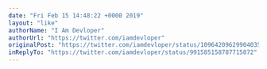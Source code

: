 ```yaml
---
date: "Fri Feb 15 14:48:22 +0000 2019"
layout: "like"
authorName: "I Am Devloper"
authorUrl: "https://twitter.com/iamdevloper"
originalPost: "https://twitter.com/iamdevloper/status/1096420962990403584"
inReplyTo: "https://twitter.com/iamdevloper/status/991585158787715072"
---
```


